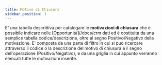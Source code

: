 ```yaml
---
title: Motivo di Chiusura
sidebar_position: 1
---
```


E' una tabella descrittiva per catalogare le **motivazioni di chiusura** che è possibile indicare nelle [Opportunità](/docs/crm dati ed è costituita da una semplice tabella codice/descrizione, oltre al segno Positivo/Negativo della motivazione.
E' composta da una parte di filtro in cui si può ricercare attraverso il codice o la descrizione del motivo di chiusura e il segno dell’operazione (Positivo/Negativo), e da una griglia in cui appunto verranno elencati tutte le motivazioni inserite.




